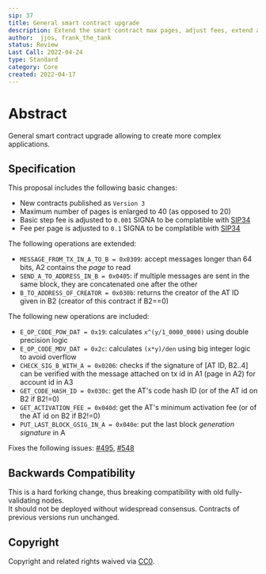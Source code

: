 ```yaml
---
sip: 37
title: General smart contract upgrade
description: Extend the smart contract max pages, adjust fees, extend and add new operations
author:  jjos, frank_the_tank
status: Review
Last Call: 2022-04-24
type: Standard
category: Core
created: 2022-04-17
---
```

# Abstract
General smart contract upgrade allowing to create more complex applications.

## Specification

This proposal includes the following basic changes:
 - New contracts published as `Version 3`
 - Maximum number of pages is enlarged to 40 (as opposed to 20)
 - Basic step fee is adjusted to `0.001` SIGNA to be complatible with [SIP34](https://github.com/signum-network/SIPs/blob/master/SIP/sip-34.md)
 - Fee per page is adjusted to `0.1` SIGNA to be complatible with [SIP34](https://github.com/signum-network/SIPs/blob/master/SIP/sip-34.md)

The following operations are extended:
 - `MESSAGE_FROM_TX_IN_A_TO_B = 0x0309`: accept messages longer than 64 bits, A2 contains the *page* to read
 - `SEND_A_TO_ADDRESS_IN_B = 0x0405`: if multiple messages are sent in the same block, they are concatenated one after the other
 - `B_TO_ADDRESS_OF_CREATOR = 0x030b`: returns the creator of the AT ID given in B2 (creator of this contract if B2==0)

The following new operations are included:
 - `E_OP_CODE_POW_DAT = 0x19`: calculates `x^(y/1_0000_0000)` using double precision logic
 - `E_OP_CODE_MDV_DAT = 0x2c`: calculates `(x*y)/den` using big integer logic to avoid overflow
 - `CHECK_SIG_B_WITH_A = 0x0206`: checks if the signature of [AT ID, B2..4] can be verified with the message attached on tx id in A1 (page in A2) for account id in A3
 - `GET_CODE_HASH_ID = 0x030c`: get the AT's code hash ID (or of the AT id on B2 if B2!=0)
 - `GET_ACTIVATION_FEE = 0x040d`: get the AT's minimum activation fee (or of the AT id on B2 if B2!=0)
 - `PUT_LAST_BLOCK_GSIG_IN_A = 0x040e`: put the last block *generation signature* in A

Fixes the following issues: [#495](https://github.com/signum-network/signum-node/issues/495), [#548](https://github.com/signum-network/signum-node/issues/548)

## Backwards Compatibility  
This is a hard forking change, thus breaking compatibility with old fully-validating nodes.  
It should not be deployed without widespread consensus.
Contracts of previous versions run unchanged.

## Copyright
Copyright and related rights waived via [CC0](https://creativecommons.org/publicdomain/zero/1.0/).
